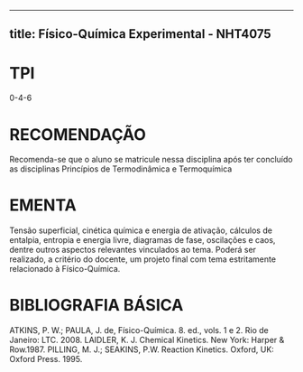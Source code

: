 
---
title: Físico-Química Experimental - NHT4075 
---

# TPI

0-4-6

# RECOMENDAÇÃO

Recomenda-se que o aluno se matricule nessa disciplina após ter concluído as disciplinas Princípios de Termodinâmica e Termoquímica

# EMENTA

Tensão superficial, cinética química e energia de ativação, cálculos de entalpia, entropia e energia livre, diagramas de fase, oscilações e caos, dentre outros aspectos relevantes vinculados ao tema. Poderá ser realizado, a critério do docente, um projeto final com tema estritamente relacionado à Físico-Química.

# BIBLIOGRAFIA BÁSICA

ATKINS, P. W.; PAULA, J. de, Físico-Química. 8. ed., vols. 1 e 2. Rio de Janeiro: LTC. 2008.
LAIDLER, K. J. Chemical Kinetics. New York: Harper & Row.1987.
PILLING, M. J.; SEAKINS, P.W. Reaction Kinetics. Oxford, UK: Oxford Press. 1995.
        